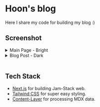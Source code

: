 # Hoon's blog
Here I share my code for building my blog :)

## Screenshot
<details>
<summary>Main Page - Bright</summary>

![mainpage](./public/static/images/readme/main_page.png)

</details>
<details>
<summary>Blog Post - Dark</summary>

![mainpage](./public/static/images/readme/dark_mode.png)

</details>  
<br/>

## Tech Stack
- [Next.js](https://github.com/vercel/next.js/) for building Jam-Stack web.
- [Tailwind CSS](https://github.com/tailwindlabs/tailwindcss) for super easy styling.
- [Content-Layer](https://github.com/contentlayerdev/contentlayer) for processing MDX data.
